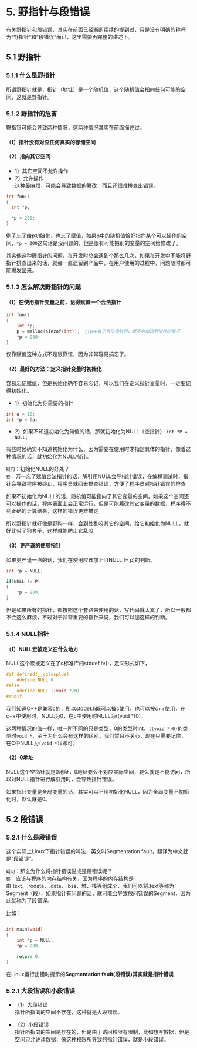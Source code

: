 # 5. 野指针与段错误
有关野指针和段错误，其实在前面已经断断续续的提到过，只是没有明确的称呼为“野指针”和“段错误”而已，这里需要再完整的讲述下。  
	
## 5.1 野指针
### 5.1.1 什么是野指针
所谓野指针就是，指针（地址）是一个随机值，这个随机值会指向任何可能的空间，这就是野指针。  
	
### 5.1.2 野指针的危害
野指针可能会导致两种情况，这两种情况其实在前面描述过。  
	
#### （1）指针没有对应任何真实的存储空间  

#### （2）指向其它空间
+ 1）其它空间不允许操作  
+ 2）允许操作  
这种最麻烦，可能会导致数据的篡改，而且还很难排查出错误。  
```c
int fun()
{
  int *p;

  *p = 200;
}
```

例子忘了给p初始化，也忘了赋值，如果p中的随机值恰好指向某个可以操作的空间，`*p = 200`这句话是没问题的，但是很有可能把别的变量的空间给修改了。  

其实像这种野指针的问题，在开发时总会遇到个那么几次，如果在开发中不能将野指针排查出来的话，就会一直遗留到产品中，在用户使用的过程中，问题随时都可能爆发出来。  

	
### 5.1.3 怎么解决野指针的问题

#### （1）在使用指针变量之前，记得赋值一个合法指针		
```c
int fun()
{
    int *p;
    p = malloc(siezof(int));  //p中有了合法指针后，就不会出现野指针的情况
    *p = 200;
}
```
仅靠赋值这种方式不是很靠谱，因为非常容易搞忘了。  

		
#### （2）最好的方法：定义指针变量时初始化
容易忘记赋值，但是初始化确不容易忘记，所以我们在定义指针变量时，一定要记得初始化。

+ 1）初始化为你需要的指针  
```c
int a = 10;
int *p = &a;
```

+ 2）如果不知道初始化为何值的话，那就初始化为NULL（空指针）
`int *P = NULL;`

有些时候确实不知道初始化为什么，因为需要在使用时才指定具体的指针，像着这种情况的话，就初始化为NULL指针。  

`疑问`：初始化NULL的好处？  
`答`：万一忘了赋值合法指针的话，解引用NULL会导指针错误，在编程调试时，指针会导致程序被终止，程序员就回去排查错误，方便了程序员对指针错误的排查  

  如果不初始化为NULL的话，随机值可能指向了其它变量的空间，如果这个空间还可以操作的话，程序表面上会正常运行，但是可能篡改其它变量的数据，程序得不到正确的计算结果，这样的错误更难搞定  
  
  所以野指针就好像是野狗一样，会到处乱咬其它的空间，给它初始化为NULL，就好比带了狗套子，这样就能防止它乱咬  

#### （3）更严谨的使用指针
如果更严谨一点的话，我们在使用应该加上if(NULL != p)的判断。 

```c
int *p = NULL; 

if(NULL != P)
{	
    *p = 200;
}
```

但是如果所有的指针，都按照这个套路来使用的话，写代码就太累了，所以一般都不会这么麻烦，不过对于非常重要的指针来说，我们可以加这样的判断。  
	
					
### 5.1.4 NULL指针
#### （1）NULL宏被定义在什么地方
NULL这个宏被定义在了c标准库的stddef.h中，定义形式如下，

```c
#if defined(__cplusplus)  
	#define NULL 0  
#else                      
	#define NULL ((void *)0) 
#endif
```

我们知道C++是兼容c的，所以stddef.h既可以被c使用，也可以被c++使用，在c++中使用时，NULL为0，在c中使用时NULL为((void *)0)。  

这两种情况的值一样，唯一所不同的只是类型，0的类型时int，`((void *)0)`的类型时`void *`，至于为什么会有这样的区别，我们暂且不关心，现在只需要记住，在C中NULL为`(void *)0`即可。
			
			
#### （2）0地址
NULL这个空指针就是0地址，0地址要么不对应实际空间，要么就是不能访问，所以对NULL指针进行解引用时，会导致指针错误。  
				
如果指针变量是全局变量的话，其实可以不用初始化NULL，因为全局变量不初始化时，默认就是0。  
		
		
	
## 5.2 段错误		

### 5.2.1 什么是段错误
这个实际上Linux下指针错误的叫法，英文叫Segmentation fault，翻译为中文就是“段错误”。  

`疑问`：那么为什么将指针错误说成是段错误呢？  
`答`：应该与程序的内存结构有关，因为程序的内存结构是由.text、.rodata、.data、.bss、堆、栈等组成个，我们可以将.text等称为Segment（段），如果指针有问题的话，就可能会导致放问错误的Segment，因为此就称为了段错误。  

比如：   
```c

int main(void)
{
    int *p = NULL;
    *p = 200;

    return 0;
}
```
在Linux运行出错时提示的**Segmentation fault(段错误)其实就是指针错误**  

### 5.2.1 大段错误和小段错误  

+ （1）大段错误  
指针所指向的空间不存在，这种就是大段错误。    

+ （2）小段错误  
指针所指向的空间是存在的，但是由于访问权限有限制，比如想写数据，但是空间只允许读数据，像这种权限所导致的指针错误，就是小段错误。  
